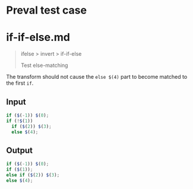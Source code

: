 # Preval test case

# if-if-else.md

> ifelse > invert > if-if-else
>
> Test else-matching

The transform should not cause the `else $(4)` part to become matched to the first `if`.

## Input

`````js filename=intro
if ($(-1)) $(0);
if (!$(1))
  if ($(2)) $(3);
  else $(4);
`````

## Output

`````js filename=intro
if ($(-1)) $(0);
if ($(1));
else if ($(2)) $(3);
else $(4);
`````
